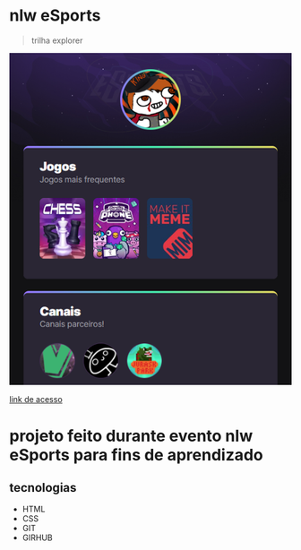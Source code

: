 # nlw eSports  

> trilha explorer

![preview](./.github/pudimo.github.io_nlw-project-VSC_.png)

[link de acesso](https://pudimo.github.io/nlw-project-VSC/)

# projeto feito durante evento nlw eSports para fins de aprendizado

##  tecnologias
- HTML
- CSS
- GIT
- GIRHUB